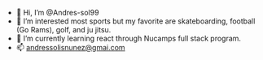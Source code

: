 - 👋 Hi, I’m @Andres-sol99
- 👀 I’m interested most sports but my favorite are skateboarding, football (Go Rams), golf, and ju jitsu.
- 🌱 I’m currently learning react through Nucamps full stack program.
- 📫 andressolisnunez@gmai.com

<!---
Andres-sol99/Andres-sol99 is a ✨ special ✨ repository because its `README.md` (this file) appears on your GitHub profile.
You can click the Preview link to take a look at your changes.
--->
